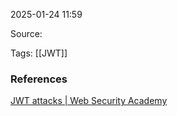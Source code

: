 
2025-01-24 11:59

Source: 

Tags: [[JWT]]




### References
[JWT attacks | Web Security Academy](https://portswigger.net/web-security/jwt)